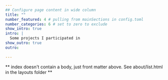 ```yaml
---
## Configure page content in wide column
title: ""
number_featured: 4 # pulling from mainSections in config.toml
number_categories: 6 # set to zero to exclude
show_intro: true
intro: |
  Some projects I participated in
show_outro: true
outro: 
  
---
```


** index doesn't contain a body, just front matter above.
See about/list.html in the layouts folder **
